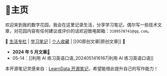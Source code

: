 # 🏡主页

欢迎来到我的数字花园，我会在这里记录生活，分享学习笔记，偶尔写一些技术文章，对花园内容有任何建议或评价的话欢迎致电邮箱：`3109578741@qq.com`。

🚀 [生活专栏](%E7%94%9F%E6%B4%BB%E4%B8%93%E6%A0%8F.md) | [学习笔记](%E5%AD%A6%E4%B9%A0%E7%AC%94%E8%AE%B0.md) | [个人收藏](%E4%BC%98%E8%B4%A8%E5%86%85%E5%AE%B9.md) | [[00原创文章|原创文章]] 🎯

- **2024 年 5 月文章**[🚀](https://mubu.com/doc/6WXzZerM_DG) 
- 05-14：[[利用 AI 练习英语口语_2024051416167|利用 AI 练习英语口语]]

本开源笔记灵感来自：[LearnData 开源笔记](https://newzone.top)，希望能借此提升自己的写作能力！